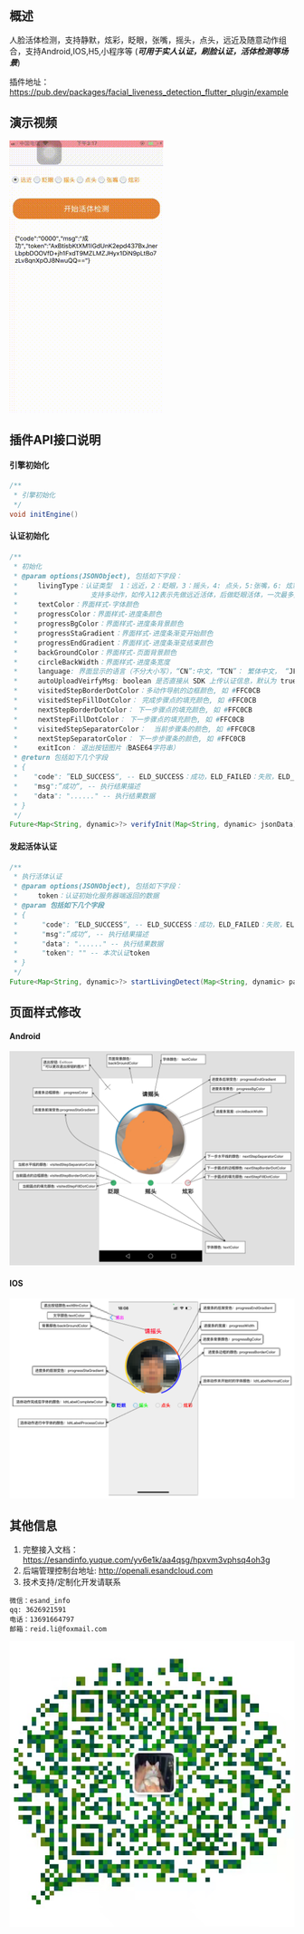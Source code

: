 ## 概述
人脸活体检测，支持静默，炫彩，眨眼，张嘴，摇头，点头，远近及随意动作组合，支持Android,IOS,H5,小程序等 (***可用于实人认证，刷脸认证，活体检测等场景***)

插件地址： https://pub.dev/packages/facial_liveness_detection_flutter_plugin/example

## 演示视频

![](imgs/demo.gif)

## 插件API接口说明

#### 引擎初始化
```java
/**
 * 引擎初始化
 */
void initEngine()
```

#### 认证初始化
```java
/**
 * 初始化
 * @param options(JSONObject), 包括如下字段：
 *     livingType：认证类型  1：远近，2：眨眼，3：摇头，4: 点头，5:张嘴，6: 炫彩
 *                  支持多动作，如传入12表示先做远近活体，后做眨眼活体，一次最多支持4组动作
 *     textColor：界面样式-字体颜色
 *     progressColor：界面样式-进度条颜色
 *     progressBgColor：界面样式-进度条背景颜色
 *     progressStaGradient：界面样式-进度条渐变开始颜色
 *     progressEndGradient：界面样式-进度条渐变结束颜色
 *     backGroundColor：界面样式-页面背景颜色
 *     circleBackWidth：界面样式-进度条宽度
 *     language: 界面显示的语言（不分大小写），“CN”:中文，“TCN”： 繁体中文， “JP”: 日文，"KR": 韩文， “EN”: 英文，“THA”: 泰文
 *     autoUploadVeirfyMsg: boolean 是否直接从 SDK 上传认证信息，默认为 true
 *     visitedStepBorderDotColor：多动作导航的边框颜色, 如 #FFC0CB
 *     visitedStepFillDotColor： 完成步骤点的填充颜色, 如 #FFC0CB
 *     nextStepBorderDotColor： 下一步骤点的填充颜色, 如 #FFC0CB
 *     nextStepFillDotColor： 下一步骤点的填充颜色, 如 #FFC0CB
 *     visitedStepSeparatorColor：  当前步骤条的颜色, 如 #FFC0CB
 *     nextStepSeparatorColor： 下一步步骤条的颜色, 如 #FFC0CB
 *     exitIcon： 退出按钮图片（BASE64字符串）
 * @return 包括如下几个字段
 * {
 *    "code": ”ELD_SUCCESS“, -- ELD_SUCCESS：成功，ELD_FAILED：失败，ELD_PARAME_ERROR：参数异常，ELD_EXCEPTION：发生异常，ELD_UNSUPPORT：不支持此活体类型
 *    "msg":”成功“, -- 执行结果描述
 *    "data": "......" -- 执行结果数据
 * }
 */
Future<Map<String, dynamic>?> verifyInit(Map<String, dynamic> jsonData){
 ```

 #### 发起活体认证
 ```java
 /**
  * 执行活体认证
  * @param options(JSONObject), 包括如下字段：
  *     token：认证初始化服务器端返回的数据
  * @param 包括如下几个字段
  * {
  *      "code": ”ELD_SUCCESS“, -- ELD_SUCCESS：成功，ELD_FAILED：失败，ELD_PARAME_ERROR：参数异常，ELD_EXCEPTION：发生异常，ELD_TIMEOUT：执行超时，ELD_PERMISSION：无法获取相机授权，ELD_CANCEL: 用户主动退出
  *      "msg":”成功“, -- 执行结果描述
  *      "data": "......" -- 执行结果数据
  *      "token": "" -- 本次认证token
  * }
  */
Future<Map<String, dynamic>?> startLivingDetect(Map<String, dynamic> params){
```

## 页面样式修改
#### Android
![ANDRIOID STYLE](imgs/android_style.png)

#### IOS
![IOS STYLE](imgs/ios_style.png)

## 其他信息
1. 完整接入文档：https://esandinfo.yuque.com/yv6e1k/aa4qsg/hpxvm3vphsq4oh3g
3. 后端管理控制台地址: http://openali.esandcloud.com
4. 技术支持/定制化开发请联系
```
微信：esand_info
qq: 3626921591
电话：13691664797
邮箱：reid.li@foxmail.com
```
![wechatqrcode](imgs/qrcode.jpeg)

